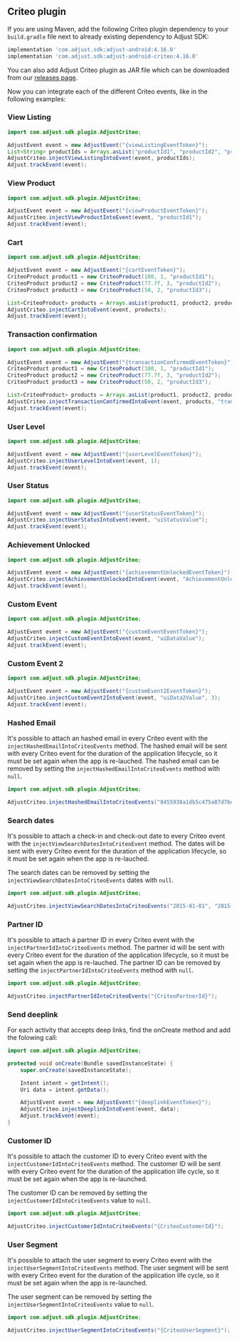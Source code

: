 ## Criteo plugin

If you are using Maven, add the following Criteo plugin dependency to your `build.gradle` file next to already existing dependency to Adjust SDK:

```gradle
implementation 'com.adjust.sdk:adjust-android:4.16.0'
implementation 'com.adjust.sdk:adjust-android-criteo:4.16.0'
```

You can also add Adjust Criteo plugin as JAR file which can be downloaded from our [releases page][releases].

Now you can integrate each of the different Criteo events, like in the following examples:

### View Listing

```java
import com.adjust.sdk.plugin.AdjustCriteo;

AdjustEvent event = new AdjustEvent("{viewListingEventToken}");
List<String> productIds = Arrays.asList("productId1", "productId2", "productId3");
AdjustCriteo.injectViewListingIntoEvent(event, productIds);
Adjust.trackEvent(event);
```

### View Product

```java
import com.adjust.sdk.plugin.AdjustCriteo;

AdjustEvent event = new AdjustEvent("{viewProductEventToken}");
AdjustCriteo.injectViewProductIntoEvent(event, "productId1");
Adjust.trackEvent(event);
```

### Cart

```java
import com.adjust.sdk.plugin.AdjustCriteo;

AdjustEvent event = new AdjustEvent("{cartEventToken}");
CriteoProduct product1 = new CriteoProduct(100, 1, "productId1");
CriteoProduct product2 = new CriteoProduct(77.7f, 3, "productId2");
CriteoProduct product3 = new CriteoProduct(50, 2, "productId3");

List<CriteoProduct> products = Arrays.asList(product1, product2, product3);
AdjustCriteo.injectCartIntoEvent(event, products);
Adjust.trackEvent(event);
```

### Transaction confirmation

```java
import com.adjust.sdk.plugin.AdjustCriteo;

AdjustEvent event = new AdjustEvent("{transactionConfirmedEventToken}");
CriteoProduct product1 = new CriteoProduct(100, 1, "productId1");
CriteoProduct product2 = new CriteoProduct(77.7f, 3, "productId2");
CriteoProduct product3 = new CriteoProduct(50, 2, "productId3");

List<CriteoProduct> products = Arrays.asList(product1, product2, product3);
AdjustCriteo.injectTransactionConfirmedIntoEvent(event, products, "transactionId", "newCustomerId");
Adjust.trackEvent(event);
```

### User Level

```java
import com.adjust.sdk.plugin.AdjustCriteo;

AdjustEvent event = new AdjustEvent("{userLevelEventToken}");
AdjustCriteo.injectUserLevelIntoEvent(event, 1);
Adjust.trackEvent(event);
```

### User Status

```java
import com.adjust.sdk.plugin.AdjustCriteo;

AdjustEvent event = new AdjustEvent("{userStatusEventToken}");
AdjustCriteo.injectUserStatusIntoEvent(event, "uiStatusValue");
Adjust.trackEvent(event);
```

### Achievement Unlocked

```java
import com.adjust.sdk.plugin.AdjustCriteo;

AdjustEvent event = new AdjustEvent("{achievementUnlockedEventToken}");
AdjustCriteo.injectAchievementUnlockedIntoEvent(event, "AchievementUnlocked");
Adjust.trackEvent(event);
```

### Custom Event

```java
import com.adjust.sdk.plugin.AdjustCriteo;

AdjustEvent event = new AdjustEvent("{customEventEventToken}");
AdjustCriteo.injectCustomEventIntoEvent(event, "uiDataValue");
Adjust.trackEvent(event);
```

### Custom Event 2

```java
import com.adjust.sdk.plugin.AdjustCriteo;

AdjustEvent event = new AdjustEvent("{customEvent2EventToken}");
AdjustCriteo.injectCustomEvent2IntoEvent(event, "uiData2Value", 3);
Adjust.trackEvent(event);
```

### Hashed Email

It's possible to attach an hashed email in every Criteo event with the `injectHashedEmailIntoCriteoEvents` method. The hashed email will be sent with every Criteo event for the duration of the application lifecycle, so it must be set again when the app is re-lauched. The hashed email can be removed by setting the `injectHashedEmailIntoCriteoEvents` method with `null`.

```java
import com.adjust.sdk.plugin.AdjustCriteo;

AdjustCriteo.injectHashedEmailIntoCriteoEvents("8455938a1db5c475a87d76edacb6284e");
```

### Search dates

It's possible to attach a check-in and check-out date to every Criteo event with the `injectViewSearchDatesIntoCriteoEvent` method. The dates will be sent with every Criteo event for the duration of the application lifecycle, so it must be set again when the app is re-lauched.

The search dates can be removed by setting the `injectViewSearchDatesIntoCriteoEvents` dates with `null`.

```java
import com.adjust.sdk.plugin.AdjustCriteo;

AdjustCriteo.injectViewSearchDatesIntoCriteoEvents("2015-01-01", "2015-01-07");
```

### Partner ID

It's possible to attach a partner ID in every Criteo event with the `injectPartnerIdIntoCriteoEvents` method. The partner id will be sent with every Criteo event for the duration of the application lifecycle, so it must be set again when the app is re-lauched. The partner ID can be removed by setting the `injectPartnerIdIntoCriteoEvents` method with `null`.

```java
import com.adjust.sdk.plugin.AdjustCriteo;

AdjustCriteo.injectPartnerIdIntoCriteoEvents("{CriteoPartnerId}");
```

### Send deeplink

For each activity that accepts deep links, find the onCreate method and add the folowing call:

```java
import com.adjust.sdk.plugin.AdjustCriteo;

protected void onCreate(Bundle savedInstanceState) {
    super.onCreate(savedInstanceState);

    Intent intent = getIntent();
    Uri data = intent.getData();

    AdjustEvent event = new AdjustEvent("{deeplinkEventToken}");
    AdjustCriteo.injectDeeplinkIntoEvent(event, data);
    Adjust.trackEvent(event);
}
```

### Customer ID

It's possible to attach the customer ID to every Criteo event with the `injectCustomerIdIntoCriteoEvents` method. The customer ID will be sent with every Criteo event for the duration of the application life cycle, so it must be set again when the app is re-launched.

The customer ID can be removed by setting the `injectCustomerIdIntoCriteoEvents` value to `null`.

```java
import com.adjust.sdk.plugin.AdjustCriteo;

AdjustCriteo.injectCustomerIdIntoCriteoEvents("{CriteoCustomerId}");
```

### User Segment

It's possible to attach the user segment to every Criteo event with the `injectUserSegmentIntoCriteoEvents` method. The user segment will be sent with every Criteo event for the duration of the application life cycle, so it must be set again when the app is re-launched.

The user segment can be removed by setting the `injectUserSegmentIntoCriteoEvents` value to `null`.

```java
import com.adjust.sdk.plugin.AdjustCriteo;

AdjustCriteo.injectUserSegmentIntoCriteoEvents("{CriteoUserSegment}");
```


[releases]:  https://github.com/adjust/android_sdk/releases
